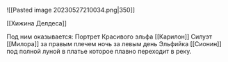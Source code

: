 ![[Pasted image 20230527210034.png|350]]

[[Хижина Делдеса]]

Под ним оказывается: 
Портрет Красивого эльфа [[Карилон]]
Силуэт [[Милора]] за правым плечем ночь за левым день
Эльфийка [[Сионин]] под полной луной в платье которое плавно переходит в реку.

